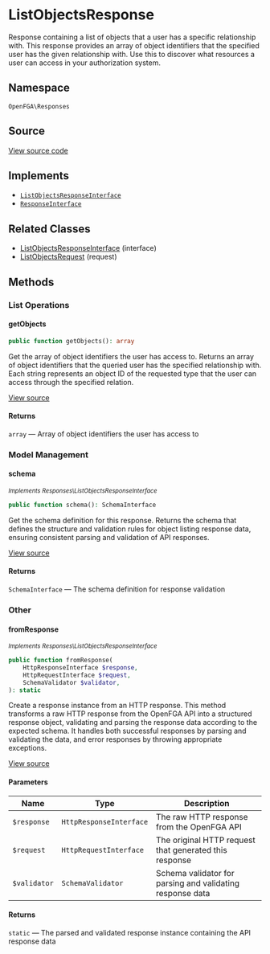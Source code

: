 # ListObjectsResponse

Response containing a list of objects that a user has a specific relationship with. This response provides an array of object identifiers that the specified user has the given relationship with. Use this to discover what resources a user can access in your authorization system.

## Namespace
`OpenFGA\Responses`

## Source
[View source code](https://github.com/evansims/openfga-php/blob/main/src/Responses/ListObjectsResponse.php)

## Implements
* [`ListObjectsResponseInterface`](ListObjectsResponseInterface.md)
* [`ResponseInterface`](ResponseInterface.md)

## Related Classes
* [ListObjectsResponseInterface](Responses/ListObjectsResponseInterface.md) (interface)
* [ListObjectsRequest](Requests/ListObjectsRequest.md) (request)



## Methods

                                                                        
### List Operations
#### getObjects


```php
public function getObjects(): array
```

Get the array of object identifiers the user has access to. Returns an array of object identifiers that the queried user has the specified relationship with. Each string represents an object ID of the requested type that the user can access through the specified relation.

[View source](https://github.com/evansims/openfga-php/blob/main/src/Responses/ListObjectsResponse.php#L87)


#### Returns
`array` — Array of object identifiers the user has access to
### Model Management
#### schema

*<small>Implements Responses\ListObjectsResponseInterface</small>*  

```php
public function schema(): SchemaInterface
```

Get the schema definition for this response. Returns the schema that defines the structure and validation rules for object listing response data, ensuring consistent parsing and validation of API responses.

[View source](https://github.com/evansims/openfga-php/blob/main/src/Responses/ListObjectsResponseInterface.php#L33)


#### Returns
`SchemaInterface` — The schema definition for response validation
### Other
#### fromResponse

*<small>Implements Responses\ListObjectsResponseInterface</small>*  

```php
public function fromResponse(
    HttpResponseInterface $response,
    HttpRequestInterface $request,
    SchemaValidator $validator,
): static
```

Create a response instance from an HTTP response. This method transforms a raw HTTP response from the OpenFGA API into a structured response object, validating and parsing the response data according to the expected schema. It handles both successful responses by parsing and validating the data, and error responses by throwing appropriate exceptions.

[View source](https://github.com/evansims/openfga-php/blob/main/src/Responses/ResponseInterface.php#L44)

#### Parameters
| Name | Type | Description |
|------|------|-------------|
| `$response` | `HttpResponseInterface` | The raw HTTP response from the OpenFGA API |
| `$request` | `HttpRequestInterface` | The original HTTP request that generated this response |
| `$validator` | `SchemaValidator` | Schema validator for parsing and validating response data |

#### Returns
`static` — The parsed and validated response instance containing the API response data
